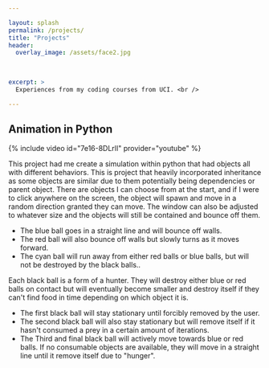 ```yaml
---

layout: splash
permalink: /projects/
title: "Projects"
header:
  overlay_image: /assets/face2.jpg
  
  

excerpt: >
  Experiences from my coding courses from UCI. <br />

---
```

## Animation in Python
{% include video id="7e16-8DLrlI" provider="youtube" %}

This project had me create a simulation within python that had objects all with different behaviors. This is project that heavily incorporated inheritance as some objects are similar due to them potentially being dependencies or parent object. There are objects I can choose from at the start, and if I were to click anywhere on the screen, the object will spawn and move in a random direction granted they can move. The window can also be adjusted to whatever size and the objects will still be contained and bounce off them.

* The blue ball goes in a straight line and will bounce off walls.
* The red ball will also bounce off walls but slowly turns as it moves forward.
* The cyan ball will run away from either red balls or blue balls, but will not be destroyed by the black balls..

Each black ball is a form of a hunter. They will destroy either blue or red balls on contact but will eventually become smaller and destroy itself if they can't find food in time depending on which object it is.

* The first black ball will stay stationary until forcibly removed by the user.
* The second black ball will also stay stationary but will remove itself if it hasn't consumed a prey in a certain amount of iterations.
* The Third and final black ball will actively move towards blue or red balls. If no consumable objects are available, they will move in a straight line until it remove itself due to "hunger". 